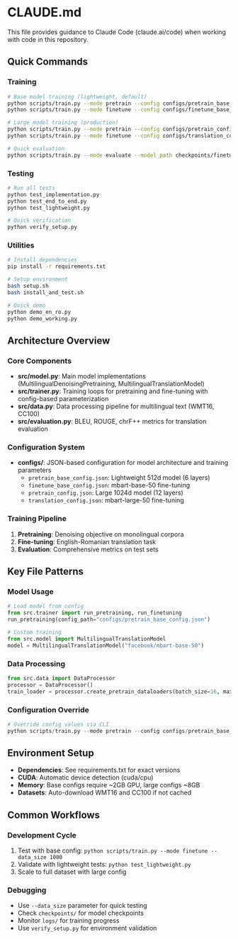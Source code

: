 # CLAUDE.md

This file provides guidance to Claude Code (claude.ai/code) when working with code in this repository.

## Quick Commands

### Training
```bash
# Base model training (lightweight, default)
python scripts/train.py --mode pretrain --config configs/pretrain_base_config.json
python scripts/train.py --mode finetune --config configs/finetune_base_config.json

# Large model training (production)
python scripts/train.py --mode pretrain --config configs/pretrain_config.json
python scripts/train.py --mode finetune --config configs/translation_config.json

# Quick evaluation
python scripts/train.py --mode evaluate --model_path checkpoints/finetune_base/best_translation_model.pt
```

### Testing
```bash
# Run all tests
python test_implementation.py
python test_end_to_end.py
python test_lightweight.py

# Quick verification
python verify_setup.py
```

### Utilities
```bash
# Install dependencies
pip install -r requirements.txt

# Setup environment
bash setup.sh
bash install_and_test.sh

# Quick demo
python demo_en_ro.py
python demo_working.py
```

## Architecture Overview

### Core Components
- **src/model.py**: Main model implementations (MultilingualDenoisingPretraining, MultilingualTranslationModel)
- **src/trainer.py**: Training loops for pretraining and fine-tuning with config-based parameterization
- **src/data.py**: Data processing pipeline for multilingual text (WMT16, CC100)
- **src/evaluation.py**: BLEU, ROUGE, chrF++ metrics for translation evaluation

### Configuration System
- **configs/**: JSON-based configuration for model architecture and training parameters
  - `pretrain_base_config.json`: Lightweight 512d model (6 layers)
  - `finetune_base_config.json`: mbart-base-50 fine-tuning
  - `pretrain_config.json`: Large 1024d model (12 layers) 
  - `translation_config.json`: mbart-large-50 fine-tuning

### Training Pipeline
1. **Pretraining**: Denoising objective on monolingual corpora
2. **Fine-tuning**: English-Romanian translation task
3. **Evaluation**: Comprehensive metrics on test sets

## Key File Patterns

### Model Usage
```python
# Load model from config
from src.trainer import run_pretraining, run_finetuning
run_pretraining(config_path="configs/pretrain_base_config.json")

# Custom training
from src.model import MultilingualTranslationModel
model = MultilingualTranslationModel("facebook/mbart-base-50")
```

### Data Processing
```python
from src.data import DataProcessor
processor = DataProcessor()
train_loader = processor.create_pretrain_dataloaders(batch_size=16, max_length=256)
```

### Configuration Override
```python
# Override config values via CLI
python scripts/train.py --mode pretrain --config configs/pretrain_base_config.json --batch_size 8 --max_steps 1000
```

## Environment Setup
- **Dependencies**: See requirements.txt for exact versions
- **CUDA**: Automatic device detection (cuda/cpu)
- **Memory**: Base configs require ~2GB GPU, large configs ~8GB
- **Datasets**: Auto-download WMT16 and CC100 if not cached

## Common Workflows

### Development Cycle
1. Test with base config: `python scripts/train.py --mode finetune --data_size 1000`
2. Validate with lightweight tests: `python test_lightweight.py`
3. Scale to full dataset with large config

### Debugging
- Use `--data_size` parameter for quick testing
- Check `checkpoints/` for model checkpoints
- Monitor `logs/` for training progress
- Use `verify_setup.py` for environment validation